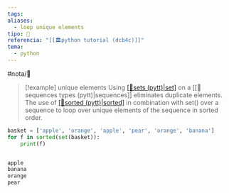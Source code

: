 ```yaml
---
tags: 
aliases:
  - loop unique elements
tipo: 📑
referencia: "[[🏛️python tutorial (dcb4c)]]"
tema:
  - python
---
```


#nota/📑




> [!example] unique elements
 Using  [[📑sets (pytt)|set]]() on a [[📑sequences types (pytt)|sequences]] eliminates duplicate elements. The use of [[📑sorted (pytt)|sorted]]() in combination with set() over a sequence  to loop over unique elements of the sequence in sorted order.
​


```python
basket = ['apple', 'orange', 'apple', 'pear', 'orange', 'banana']
for f in sorted(set(basket)):
    print(f)


apple
banana
orange
pear
```
